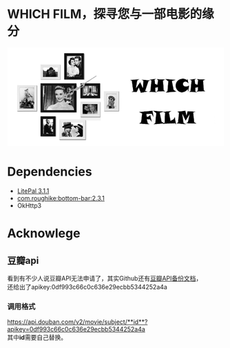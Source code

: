 # WHICH FILM，探寻您与一部电影的缘分
![](imgs/show.png)

# Dependencies
- [LitePal 3.1.1](https://github.com/LitePalFramework/LitePal)
- [com.roughike:bottom-bar:2.3.1](com.roughike:bottom-bar:2.3.1)
- OkHttp3

# Acknowlege
## 豆瓣api
看到有不少人说豆瓣API无法申请了，其实Github还有[豆瓣API备份文档](http://www.doubanapi.com/movie.html#subject)，  
还给出了apikey:0df993c66c0c636e29ecbb5344252a4a
### 调用格式
https://api.douban.com/v2/movie/subject/**id**?apikey=0df993c66c0c636e29ecbb5344252a4a  
其中**id**需要自己替换。